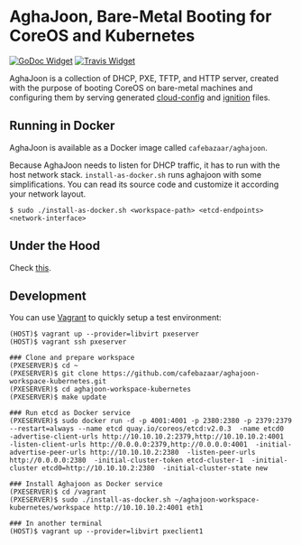# AghaJoon, Bare-Metal Booting for CoreOS and Kubernetes

[![GoDoc Widget]][GoDoc] [![Travis Widget]][Travis]

[GoDoc]: https://godoc.org/github.com/cafebazaar/aghajoon
[GoDoc Widget]: https://godoc.org/github.com/cafebazaar/aghajoon?status.png
[Travis]: https://travis-ci.org/cafebazaar/aghajoon
[Travis Widget]: https://travis-ci.org/cafebazaar/aghajoon.svg?branch=master

AghaJoon is a collection of DHCP, PXE, TFTP, and HTTP server, created with the
purpose of booting CoreOS on bare-metal machines and configuring them by serving
generated [cloud-config] and [ignition] files.

[cloud-config]: https://github.com/coreos/coreos-cloudinit
[ignition]: https://github.com/coreos/ignition

## Running in Docker

AghaJoon is available as a Docker image called `cafebazaar/aghajoon`.

Because AghaJoon needs to listen for DHCP traffic, it has to run with
the host network stack. `install-as-docker.sh` runs aghajoon with some simplifications.
You can read its source code and customize it according your network layout.

```shell
$ sudo ./install-as-docker.sh <workspace-path> <etcd-endpoints> <network-interface>
```

## Under the Hood
Check [this](docs/UnderTheHood.md).

## Development
You can use [Vagrant](https://www.vagrantup.com/) to quickly setup a test environment:

    (HOST)$ vagrant up --provider=libvirt pxeserver
    (HOST)$ vagrant ssh pxeserver

    ### Clone and prepare workspace
    (PXESERVER)$ cd ~
    (PXESERVER)$ git clone https://github.com/cafebazaar/aghajoon-workspace-kubernetes.git
    (PXESERVER)$ cd aghajoon-workspace-kubernetes
    (PXESERVER)$ make update

    ### Run etcd as Docker service
    (PXESERVER)$ sudo docker run -d -p 4001:4001 -p 2380:2380 -p 2379:2379 --restart=always --name etcd quay.io/coreos/etcd:v2.0.3  -name etcd0  -advertise-client-urls http://10.10.10.2:2379,http://10.10.10.2:4001  -listen-client-urls http://0.0.0.0:2379,http://0.0.0.0:4001  -initial-advertise-peer-urls http://10.10.10.2:2380  -listen-peer-urls http://0.0.0.0:2380  -initial-cluster-token etcd-cluster-1  -initial-cluster etcd0=http://10.10.10.2:2380  -initial-cluster-state new

    ### Install Aghajoon as Docker service
    (PXESERVER)$ cd /vagrant
    (PXESERVER)$ sudo ./install-as-docker.sh ~/aghajoon-workspace-kubernetes/workspace http://10.10.10.2:4001 eth1

    ### In another terminal
    (HOST)$ vagrant up --provider=libvirt pxeclient1
